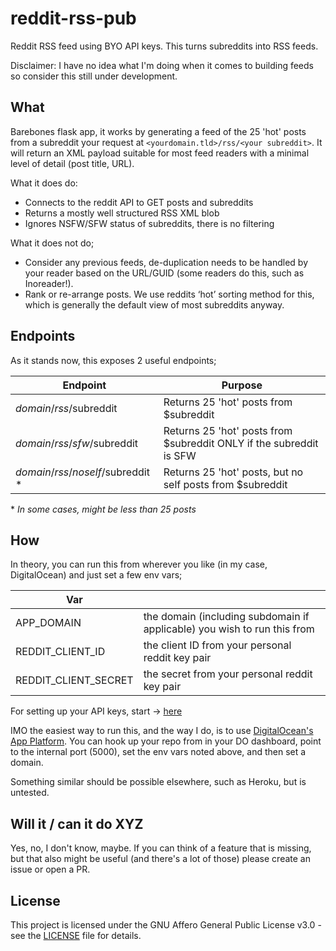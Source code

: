 # reddit-rss-pub
Reddit RSS feed using BYO API keys. This turns subreddits into RSS feeds.

Disclaimer: I have no idea what I'm doing when it comes to building feeds so consider this still under development.

## What

Barebones flask app, it works by generating a feed of the 25 'hot' posts from a subreddit your request at `<yourdomain.tld>/rss/<your subreddit>`. It will return an XML payload suitable for most feed readers with a minimal level of detail (post title, URL).

What it does do:

- Connects to the reddit API to GET posts and subreddits
- Returns a mostly well structured RSS XML blob
- Ignores NSFW/SFW status of subreddits, there is no filtering

What it does not do;

- Consider any previous feeds, de-duplication needs to be handled by your reader based on the URL/GUID (some readers do this, such as Inoreader!).
- Rank or re-arrange posts. We use reddits ‘hot’ sorting method for this, which is generally the default view of most subreddits anyway.

## Endpoints

As it stands now, this exposes 2 useful endpoints;

| Endpoint | Purpose |
|----------|---------|
| $domain/rss/$subreddit | Returns 25 'hot' posts from $subreddit |
| $domain/rss/sfw/$subreddit | Returns 25 'hot' posts from $subreddit ONLY if the subreddit is SFW |
| $domain/rss/noself/$subreddit *  | Returns 25 'hot' posts, but no self posts from $subreddit |

\* _In some cases, might be less than 25 posts_

## How

In theory, you can run this from wherever you like (in my case, DigitalOcean) and just set a few env vars;

| Var | |
|-----|-|
| APP_DOMAIN | the domain (including subdomain if applicable) you wish to run this from |
| REDDIT_CLIENT_ID | the client ID from your personal reddit key pair |
| REDDIT_CLIENT_SECRET | the secret from your personal reddit key pair |

For setting up your API keys, start -> [here](https://old.reddit.com/wiki/api)


IMO the easiest way to run this, and the way I do, is to use [DigitalOcean's App Platform](https://www.digitalocean.com/products/app-platform). You can hook up your repo from in your DO dashboard, point to the internal port (5000), set the env vars noted above, and then set a domain. 

Something similar should be possible elsewhere, such as Heroku, but is untested.

## Will it / can it do XYZ

Yes, no, I don't know, maybe. If you can think of a feature that is missing, but that also might be useful (and there's a lot of those) please create an issue or open a PR.

## License

This project is licensed under the GNU Affero General Public License v3.0 - see the [LICENSE](LICENSE) file for details.
